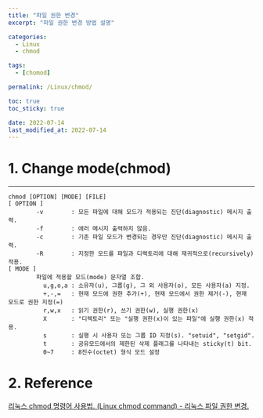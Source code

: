 ```yaml
---
title: "파일 권한 변경"
excerpt: "파일 권한 변경 방법 설명"

categories:
  - Linux
  - chmod

tags:
  - [chomod]

permalink: /Linux/chmod/

toc: true
toc_sticky: true

date: 2022-07-14
last_modified_at: 2022-07-14
---
```


# 1. Change mode(chmod)
---
```
chmod [OPTION] [MODE] [FILE]
[ OPTION ]
        -v        : 모든 파일에 대해 모드가 적용되는 진단(diagnostic) 메시지 출력.
        -f        : 에러 메시지 출력하지 않음.
        -c        : 기존 파일 모드가 변경되는 경우만 진단(diagnostic) 메시지 출력.
        -R        : 지정한 모드를 파일과 디렉토리에 대해 재귀적으로(recursively) 적용.
[ MODE ]
        파일에 적용할 모드(mode) 문자열 조합.
          u,g,o,a : 소유자(u), 그룹(g), 그 외 사용자(o), 모든 사용자(a) 지정.
          +,-,=   : 현재 모드에 권한 추가(+), 현재 모드에서 권한 제거(-), 현재 모드로 권한 지정(=)
          r,w,x   : 읽기 권한(r), 쓰기 권한(w), 실행 권한(x)
          X       : "디렉토리" 또는 "실행 권한(x)이 있는 파일"에 실행 권한(x) 적용.
          s       : 실행 시 사용자 또는 그룹 ID 지정(s). "setuid", "setgid".
          t       : 공유모드에서의 제한된 삭제 플래그를 나타내는 sticky(t) bit.
          0~7     : 8진수(octet) 형식 모드 설정
```
# 2. Reference

[리눅스 chmod 명령어 사용법. (Linux chmod command) - 리눅스 파일 권한 변경.](https://recipes4dev.tistory.com/175)